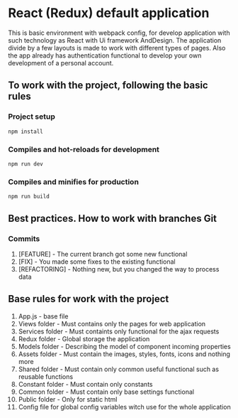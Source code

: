 # React (Redux) default application

This is basic environment with webpack config, for develop application with such technology as React with Ui framework AndDesign. The application divide by a few layouts is made to work with different types of pages. Also the app already has authentication functional to develop your own development of a personal account.

## To work with the project, following the basic rules

### Project setup
```
npm install
```

### Compiles and hot-reloads for development
```
npm run dev
```

### Compiles and minifies for production
```
npm run build
```

## Best practices. How to work with branches Git

### Commits

1. [FEATURE] - The current branch got some new functional
2. [FIX] - You made some fixes to the existing functional
3. [REFACTORING] - Nothing new, but you changed the way to process data

## Base rules for work with the project

1.  App.js - base file
2.  Views folder    - Must contains only the pages for web application
3.  Services folder - Must containts only functional for the ajax requests
4.  Redux folder    - Global storage the application
5.  Models folder   - Describing the model of component incoming properties
6.  Assets folder   - Must contain the images, styles, fonts, icons and nothing more
7.  Shared folder   - Must contain only common useful functional such as reusable functions
8.  Constant folder - Must contain only constants
9.  Common folder   - Must contain only base settings functional
10. Public folder  - Only for static html
11. Config file for global config variables witch use for the whole application